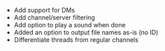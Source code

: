 * Add support for DMs
* Add channel/server filtering
* Add option to play a sound when done
* Added an option to output file names as-is (no ID)
* Differentiate threads from regular channels